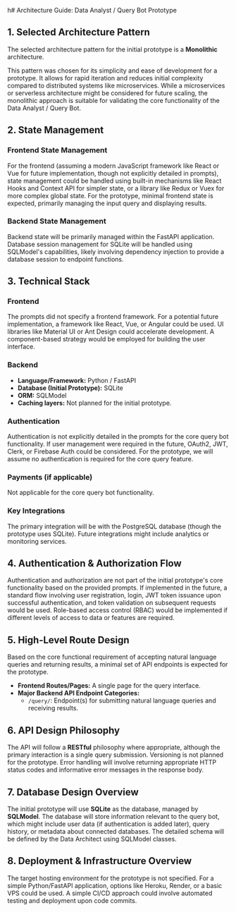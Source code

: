 h# Architecture Guide: Data Analyst / Query Bot Prototype

## 1. Selected Architecture Pattern

The selected architecture pattern for the initial prototype is a **Monolithic** architecture.

This pattern was chosen for its simplicity and ease of development for a prototype. It allows for rapid iteration and reduces initial complexity compared to distributed systems like microservices. While a microservices or serverless architecture might be considered for future scaling, the monolithic approach is suitable for validating the core functionality of the Data Analyst / Query Bot.

## 2. State Management

### Frontend State Management

For the frontend (assuming a modern JavaScript framework like React or Vue for future implementation, though not explicitly detailed in prompts), state management could be handled using built-in mechanisms like React Hooks and Context API for simpler state, or a library like Redux or Vuex for more complex global state. For the prototype, minimal frontend state is expected, primarily managing the input query and displaying results.

### Backend State Management

Backend state will be primarily managed within the FastAPI application. Database session management for SQLite will be handled using SQLModel's capabilities, likely involving dependency injection to provide a database session to endpoint functions.

## 3. Technical Stack

### Frontend

The prompts did not specify a frontend framework. For a potential future implementation, a framework like React, Vue, or Angular could be used. UI libraries like Material UI or Ant Design could accelerate development. A component-based strategy would be employed for building the user interface.

### Backend

-   **Language/Framework:** Python / FastAPI
-   **Database (Initial Prototype):** SQLite
-   **ORM:** SQLModel
-   **Caching layers:** Not planned for the initial prototype.

### Authentication

Authentication is not explicitly detailed in the prompts for the core query bot functionality. If user management were required in the future, OAuth2, JWT, Clerk, or Firebase Auth could be considered. For the prototype, we will assume no authentication is required for the core query feature.

### Payments (if applicable)

Not applicable for the core query bot functionality.

### Key Integrations

The primary integration will be with the PostgreSQL database (though the prototype uses SQLite). Future integrations might include analytics or monitoring services.

## 4. Authentication & Authorization Flow

Authentication and authorization are not part of the initial prototype's core functionality based on the provided prompts. If implemented in the future, a standard flow involving user registration, login, JWT token issuance upon successful authentication, and token validation on subsequent requests would be used. Role-based access control (RBAC) would be implemented if different levels of access to data or features are required.

## 5. High-Level Route Design

Based on the core functional requirement of accepting natural language queries and returning results, a minimal set of API endpoints is expected for the prototype.

-   **Frontend Routes/Pages:** A single page for the query interface.
-   **Major Backend API Endpoint Categories:**
    *   `/query/`: Endpoint(s) for submitting natural language queries and receiving results.

## 6. API Design Philosophy

The API will follow a **RESTful** philosophy where appropriate, although the primary interaction is a single query submission. Versioning is not planned for the prototype. Error handling will involve returning appropriate HTTP status codes and informative error messages in the response body.

## 7. Database Design Overview

The initial prototype will use **SQLite** as the database, managed by **SQLModel**. The database will store information relevant to the query bot, which might include user data (if authentication is added later), query history, or metadata about connected databases. The detailed schema will be defined by the Data Architect using SQLModel classes.

## 8. Deployment & Infrastructure Overview

The target hosting environment for the prototype is not specified. For a simple Python/FastAPI application, options like Heroku, Render, or a basic VPS could be used. A simple CI/CD approach could involve automated testing and deployment upon code commits.
